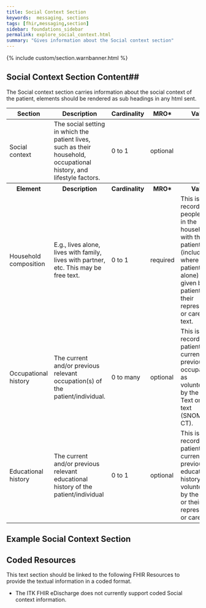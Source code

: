 ```yaml
---
title: Social Context Section
keywords:  messaging, sections
tags: [fhir,messaging,section]
sidebar: foundations_sidebar
permalink: explore_social_context.html
summary: "Gives information about the Social context section"
---
```


{% include custom/section.warnbanner.html %}

## Social Context Section Content##
The Social context section carries information about the social context of the patient, elements should be rendered as sub headings in any html sent.

<table>
	<thead>
		<tr>
			<th width="18%">Section</th>
			<th width="30%">Description</th>
			<th width="11%">Cardinality</th>
			<th width="11%">MRO*</th>
			<th width="30%">Values</th>
		</tr>
	</thead>
	<tbody>
		<tr>
			<td>Social context</td>
			<td>The social setting in which the patient lives, such as their household, occupational history, and lifestyle factors.</td>
			<td>0 to 1</td>
			<td>optional</td>
			<td>&nbsp;</td>
		</tr>
		<tr>
			<th>Element</th>
			<th>Description</th>
			<th>Cardinality</th>
			<th>MRO*</th>
			<th>Values</th>
		</tr>
		<tr>
			<td>Household composition</td>
			<td>E.g., lives alone, lives with family, lives with partner, etc. This may be free text.</td>
			<td>0 to 1</td>
			<td>required</td>
			<td>This is the record of the people living in the household with the patient (including where the patient lives alone) as given by the patient or their representative or carer. Free text.</td>
		</tr>
		<tr>
			<td>Occupational history</td>
			<td>The current and/or previous relevant occupation(s) of the patient/individual.</td>
			<td>0 to many</td>
			<td>optional</td>
			<td>This is a record of the patient's current or previous occupations as volunteered by the patient. Text or coded text (SNOMED CT).</td>
		</tr>
		<tr>
			<td>Educational history</td>
			<td>The current and/or previous relevant educational history of the patient/individual</td>
			<td>0 to 1</td>
			<td>optional</td>
			<td>This is a record of the patient's current or previous educational history as volunteered by the patient or their representative or carer. Text.</td>
		</tr>
	</tbody>
</table>

##  Example Social Context Section ##

<script src="https://gist.github.com/IOPS-DEV/73932c1d2ee99e5fd832bcbfa1922092.js"></script>

## Coded Resources ##

This text section should be linked to the following FHIR Resources to provide the textual information in a coded format.

- The ITK FHIR eDischarge does not currently support coded Social context information.






